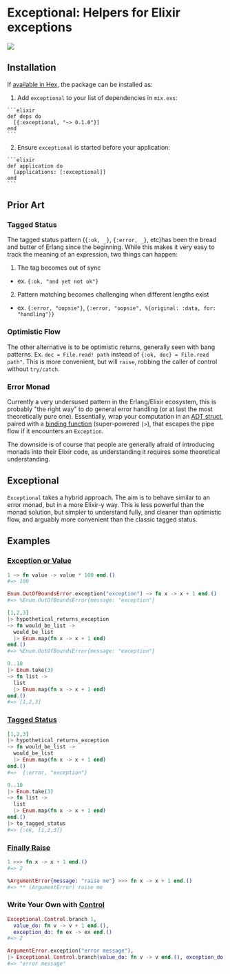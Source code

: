 # Exceptional: Helpers for Elixir exceptions
![](https://github.com/expede/exceptional/raw/master/branding/logo_with_text.png)

## Installation

If [available in Hex](https://hex.pm/docs/publish), the package can be installed as:

  1. Add `exceptional` to your list of dependencies in `mix.exs`:

    ```elixir
    def deps do
      [{:exceptional, "~> 0.1.0"}]
    end
    ```

  2. Ensure `exceptional` is started before your application:

    ```elixir
    def application do
      [applications: [:exceptional]]
    end
    ```

## Prior Art
### Tagged Status
The tagged status pattern (`{:ok, _}`, `{:error, _}`, etc)has been the
bread and butter of Erlang since the beginning. While this makes it very easy to
track the meaning of an expression, two things can happen:

1. The tag becomes out of sync
  - ex. `{:ok, "and yet not ok"}`

2. Pattern matching becomes challenging when different lengths exist
  - ex. `{:error, "oopsie"}`, `{:error, "oopsie", %{original: :data, for: "handling"}}`

### Optimistic Flow
The other alternative is to be optimistic returns, generally seen with bang patterns.
Ex. `doc = File.read! path` instead of `{:ok, doc} = File.read path"`. This is
more convenient, but will `raise`, robbing the caller of control without `try/catch`.

### Error Monad
Currently a very undersused pattern in the Erlang/Elixir ecosystem, this is probably
"the right way" to do general error handling (or at last the most theoretically pure one).
Essentially, wrap your computation in an [ADT struct](https://hex.pm/packages/algae),
paired with a [binding function](https://hexdocs.pm/witchcraft/Witchcraft.Monad.Operator.html#%3E%3E%3E/2)
(super-powered `|>`), that escapes the pipe flow if it encounters an `Exception`.

The downside is of course that people are generally afraid of introducing monads into
their Elixir code, as understanding it requires some theoretical understanding.

## Exceptional
`Exceptional` takes a hybrid approach. The aim is to behave similar to an error monad,
but in a more Elixir-y way. This is less powerful than the monad solution, but simpler to
understand fully, and cleaner than optimistic flow, and arguably more convenient than the
classic tagged status.

## Examples

### [Exception or Value](https://hexdocs.pm/exceptional/Exceptional.Value.html)

```elixir
1 ~> fn value -> value * 100 end.()
#=> 100

Enum.OutOfBoundsError.exception("exception") ~> fn x -> x + 1 end.()
#=> %Enum.OutOfBoundsError{message: "exception"}

[1,2,3]
|> hypothetical_returns_exception
~> fn would_be_list ->
  would_be_list
  |> Enum.map(fn x -> x + 1 end)
end.()
#=> %Enum.OutOfBoundsError{message: "exception"}

0..10
|> Enum.take(3)
~> fn list ->
  list
  |> Enum.map(fn x -> x + 1 end)
end.()
#=> [1,2,3]
```

### [Tagged Status](https://hexdocs.pm/exceptional/Exceptional.TaggedStatus.html)

```elixir
[1,2,3]
|> hypothetical_returns_exception
~> fn would_be_list ->
  would_be_list
  |> Enum.map(fn x -> x + 1 end)
end.()
#=>  {:error, "exception"}

0..10
|> Enum.take(3)
~> fn list ->
  list
  |> Enum.map(fn x -> x + 1 end)
end.()
|> to_tagged_status
#=> {:ok, [1,2,3]}
```

### [Finally Raise](https://hexdocs.pm/exceptional/Exceptional.Raise.html)

```elixir
1 >>> fn x -> x + 1 end.()
#=> 2

%ArgumentError{message: "raise me"} >>> fn x -> x + 1 end.()
#=> ** (ArgumentError) raise me
```

### Write Your Own with [Control](https://hexdocs.pm/exceptional/Exceptional.Control.html)

```elixir
Exceptional.Control.branch 1,
  value_do: fn v -> v + 1 end.(),
  exception_do: fn ex -> ex end.()
#=> 2

ArgumentError.exception("error message"),
|> Exceptional.Control.branch(value_do: fn v -> v end.(), exception_do: fn %{message: msg} -> msg end.())
#=> "error message"
```
